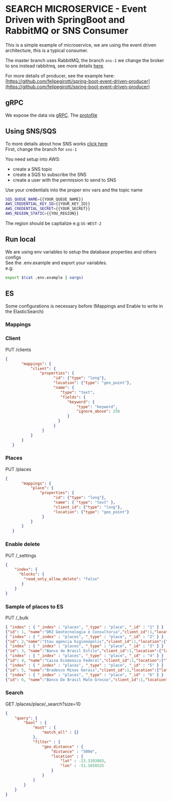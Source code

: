 # SEARCH MICROSERVICE - Event Driven with SpringBoot and RabbitMQ or SNS Consumer
This is a simple example of microservice, we are using the event driven architecture, this is a typical consumer.

The master branch uses RabbitMQ, the branch `sns-1` we change the broker to sns instead rabbitmq, see more details [here](#using-snssqs).

For more details of producer, see the example here: [https://github.com/felipegirotti/spring-boot-event-driven-producer](https://github.com/felipegirotti/spring-boot-event-driven-producer)

## gRPC   
We expose the data via [gRPC](https://grpc.io/). The [protofile](src/main/proto/search.proto) 

## Using SNS/SQS
To more details about how SNS works [click here](https://aws.amazon.com/sns/)   
First, change the branch for `sns-1`       
   
You need setup into AWS:
 - create a SNS topic
 - create a SQS to subscribe the SNS
 - create a user with the permission to send to SNS
 
 Use your credentials into the proper env vars and the topic name
 ```bash
 SQS_QUEUE_NAME={{YOUR_QUEUE_NAME}}
 AWS_CREDENTIAL_KEY_ID={{YOUR_KEY_ID}}
 AWS_CREDENTIAL_SECRET={{YOUR_SECRET}}
 AWS_REGION_STATIC={{YOU_REGION}}
 ```
 The region should be capitalize e.g `US-WEST-2`

## Run local
We are using env variables to setup the database properties and others configs  
See the .env.example and export your variables.  
e.g:    
```bash
export $(cat .env.example | xargs)
```

## ES
Some configurations is necessary before (Mappings and Enable to write in the ElasticSearch)

### Mappings

### Client
PUT /clients
```json
{
       "mappings": {
           "client": {
               "properties": {
                     "id": {"type": "long"},
                     "location": {"type": "geo_point"},
                     "name": { 
                        "type": "text",
                        "fields": {
                           "keyword": {
                               "type": "keyword",
                               "ignore_above": 256
                           }
                       }
                     }
                }
           }
       }
   }
```

### Places
PUT /places
```json
{
       "mappings": {
           "place": {
               "properties": {
                     "id": {"type": "long"},
                     "name": { "type": "text" },
                     "client_id": {"type": "long"},
                     "location": {"type": "geo_point"}
                }
           }
       }
   }
```

### Enable delete
PUT /_settings
```json
{
    "index": {
      "blocks": {
        "read_only_allow_delete": "false"
       }
    }
}
```

### Sample of places to ES
PUT /_bulk

```json
{ "index" : { "_index" : "places", "_type" : "place", "_id" : "1" } }
{"id": 1, "name":"DRZ Geotecnologia e Consultoria","client_id":1,"location":{"lat":-23.3103803,"lon":-51.1658525}}
{ "index" : { "_index" : "places", "_type" : "place", "_id" : "2" } }
{"id": 2,"name":"Itau agencia higienopolis","client_id":1,"location":{"lat":-23.3103803,"lon":-51.1763226}}
{ "index" : { "_index" : "places", "_type" : "place", "_id" : "3" } }
{"id": 3, "name":"Banco do Brasil Estilo","client_id":1,"location":{"lat":-23.3103803,"lon":-51.1667319}}
{ "index" : { "_index" : "places", "_type" : "place", "_id" : "4" } }
{"id": 4, "name":"Caixa Ecomonica Federal","client_id":1,"location":{"lat":-23.3114913,"lon":-51.1660693}}
{ "index" : { "_index" : "places", "_type" : "place", "_id" : "5" } }
{"id": 5, "name":"Bradesco Minas Gerais","client_id":1,"location":{"lat":-23.3116208,"lon":-51.1572625}}
{ "index" : { "_index" : "places", "_type" : "place", "_id" : "6" } }
{"id": 6, "name":"Banco Do Brasil Mato Grosso","client_id":1,"location":{"lat":-23.3116208,"lon":-51.1572625}}
```

### Search
GET /places/place/_search?size=10
```json
{
    "query": {
        "bool" : {
            "must" : {
                "match_all" : {}
            },
            "filter" : {
                "geo_distance" : {
                    "distance" : "500m",
                    "location" : {
                        "lat" : -23.3103803,
                        "lon" : -51.1658525
                    }
                }
            }
        }
    }
}

```